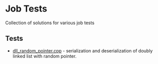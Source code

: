# Job Tests
Collection of solutions for various job tests
## Tests
- [dll_random_pointer.cpp](https://github.com/lexscite/job-tests/blob/master/dll_random_pointer.cpp) - serialization and deserialization of doubly linked list with random pointer.

